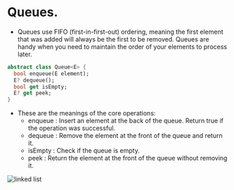 # Queues.
- Queues use FIFO (first-in-first-out) ordering, meaning the first element that was added will always be the first to be removed. Queues are handy when you need to maintain the order of your elements to process later.
```dart
abstract class Queue<E> {
  bool enqueue(E element);
  E? dequeue();
  bool get isEmpty;
  E? get peek;
}
```
- These are the meanings of the core operations:
  - enqueue : Insert an element at the back of the queue. Return true if the operation was successful.
  - dequeue : Remove the element at the front of the queue and return it.
  - isEmpty : Check if the queue is empty.
  - peek : Return the element at the front of the queue without removing it.
<p float="left">
   <img src="https://github.com/mo7amedaliEbaid/ds_dart/blob/0386069ac0a2422114b989396bb25f97106870c4/assets/queue.png"  alt="linked list"/>
</p>

